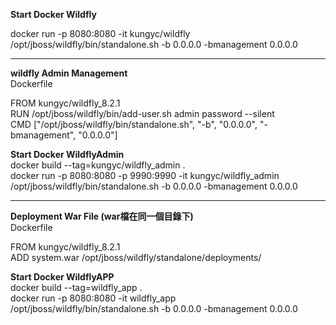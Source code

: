**Start Docker Wildfly**  

docker run -p 8080:8080 -it kungyc/wildfly /opt/jboss/wildfly/bin/standalone.sh -b 0.0.0.0 -bmanagement 0.0.0.0  

----------

**wildfly Admin Management**  
Dockerfile  

FROM kungyc/wildfly_8.2.1  
RUN /opt/jboss/wildfly/bin/add-user.sh admin password --silent  
CMD ["/opt/jboss/wildfly/bin/standalone.sh", "-b", "0.0.0.0", "-bmanagement", "0.0.0.0"]  


**Start Docker WildflyAdmin**  
docker build --tag=kungyc/wildfly_admin .  
docker run -p 8080:8080 -p 9990:9990 -it kungyc/wildfly_admin /opt/jboss/wildfly/bin/standalone.sh -b 0.0.0.0 -bmanagement 0.0.0.0  

---------

**Deployment War File (war檔在同一個目錄下)**  
Dockerfile  

FROM kungyc/wildfly_8.2.1  
ADD system.war /opt/jboss/wildfly/standalone/deployments/  

**Start Docker WildflyAPP**  
docker build --tag=wildfly_app .  
docker run -p 8080:8080 -it wildfly_app /opt/jboss/wildfly/bin/standalone.sh -b 0.0.0.0 -bmanagement 0.0.0.0  
